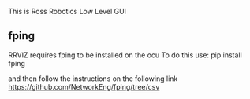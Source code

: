 This is Ross Robotics Low Level GUI

## fping
RRVIZ requires fping to be installed on the ocu
To do this use:
pip install fping

and then follow the instructions on the following link
https://github.com/NetworkEng/fping/tree/csv 
